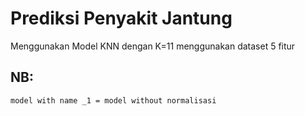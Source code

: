 # Prediksi Penyakit Jantung
Menggunakan Model KNN dengan K=11 menggunakan dataset 5 fitur
## NB: 
    model with name _1 = model without normalisasi
